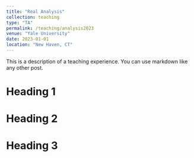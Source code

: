```yaml
---
title: "Real Analysis"
collection: teaching
type: "TA"
permalink: /teaching/analysis2023
venue: "Yale University"
date: 2023-01-01
location: "New Haven, CT"
---
```


This is a description of a teaching experience. You can use markdown like any other post.

Heading 1
======

Heading 2
======

Heading 3
======
